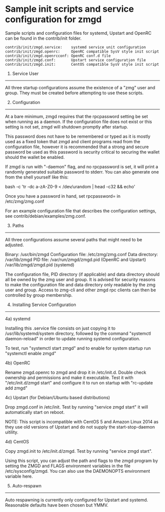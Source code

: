 Sample init scripts and service configuration for zmgd
==========================================================

Sample scripts and configuration files for systemd, Upstart and OpenRC
can be found in the contrib/init folder.

    contrib/init/zmgd.service:    systemd service unit configuration
    contrib/init/zmgd.openrc:     OpenRC compatible SysV style init script
    contrib/init/zmgd.openrcconf: OpenRC conf.d file
    contrib/init/zmgd.conf:       Upstart service configuration file
    contrib/init/zmgd.init:       CentOS compatible SysV style init script

1. Service User
---------------------------------

All three startup configurations assume the existence of a "zmg" user
and group.  They must be created before attempting to use these scripts.

2. Configuration
---------------------------------

At a bare minimum, zmgd requires that the rpcpassword setting be set
when running as a daemon.  If the configuration file does not exist or this
setting is not set, zmgd will shutdown promptly after startup.

This password does not have to be remembered or typed as it is mostly used
as a fixed token that zmgd and client programs read from the configuration
file, however it is recommended that a strong and secure password be used
as this password is security critical to securing the wallet should the
wallet be enabled.

If zmgd is run with "-daemon" flag, and no rpcpassword is set, it will
print a randomly generated suitable password to stderr.  You can also
generate one from the shell yourself like this:

bash -c 'tr -dc a-zA-Z0-9 < /dev/urandom | head -c32 && echo'

Once you have a password in hand, set rpcpassword= in /etc/zmg/zmg.conf

For an example configuration file that describes the configuration settings,
see contrib/debian/examples/zmg.conf.

3. Paths
---------------------------------

All three configurations assume several paths that might need to be adjusted.

Binary:              /usr/bin/zmgd
Configuration file:  /etc/zmg/zmg.conf
Data directory:      /var/lib/zmgd
PID file:            /var/run/zmgd/zmgd.pid (OpenRC and Upstart)
                     /var/lib/zmgd/zmgd.pid (systemd)

The configuration file, PID directory (if applicable) and data directory
should all be owned by the zmg user and group.  It is advised for security
reasons to make the configuration file and data directory only readable by the
zmg user and group.  Access to zmg-cli and other zmgd rpc clients
can then be controlled by group membership.

4. Installing Service Configuration
-----------------------------------

4a) systemd

Installing this .service file consists on just copying it to
/usr/lib/systemd/system directory, followed by the command
"systemctl daemon-reload" in order to update running systemd configuration.

To test, run "systemctl start zmgd" and to enable for system startup run
"systemctl enable zmgd"

4b) OpenRC

Rename zmgd.openrc to zmgd and drop it in /etc/init.d.  Double
check ownership and permissions and make it executable.  Test it with
"/etc/init.d/zmgd start" and configure it to run on startup with
"rc-update add zmgd"

4c) Upstart (for Debian/Ubuntu based distributions)

Drop zmgd.conf in /etc/init.  Test by running "service zmgd start"
it will automatically start on reboot.

NOTE: This script is incompatible with CentOS 5 and Amazon Linux 2014 as they
use old versions of Upstart and do not supply the start-stop-daemon uitility.

4d) CentOS

Copy zmgd.init to /etc/init.d/zmgd. Test by running "service zmgd start".

Using this script, you can adjust the path and flags to the zmgd program by
setting the ZMGD and FLAGS environment variables in the file
/etc/sysconfig/zmgd. You can also use the DAEMONOPTS environment variable here.

5. Auto-respawn
-----------------------------------

Auto respawning is currently only configured for Upstart and systemd.
Reasonable defaults have been chosen but YMMV.
